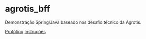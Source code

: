 # agrotis_bff
Demonstração Spring/Java baseado nos desafio técnico da Agrotis.

[Protótipo](https://www.figma.com/proto/PXi5PcZWks8Z7veqA8WU30/Agrotis-Teste-(Front-end)?node-id=1%3A760&starting-point-node-id=1%3A760)
[Instruções](file://./AgrotisTesteBackEnd.pdf)

